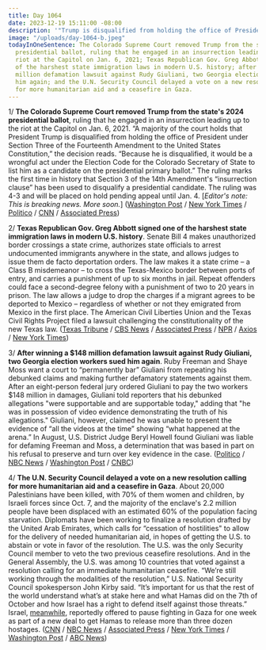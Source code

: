```yaml
---
title: Day 1064
date: 2023-12-19 15:11:00 -08:00
description: '"Trump is disqualified from holding the office of President."'
image: "/uploads/day-1064-b.jpeg"
todayInOneSentence: The Colorado Supreme Court removed Trump from the state's 2024
  presidential ballot, ruling that he engaged in an insurrection leading up to the
  riot at the Capitol on Jan. 6, 2021; Texas Republican Gov. Greg Abbott signed one
  of the harshest state immigration laws in modern U.S. history; after winning a $148
  million defamation lawsuit against Rudy Giuliani, two Georgia election workers sued
  him again; and the U.N. Security Council delayed a vote on a new resolution calling
  for more humanitarian aid and a ceasefire in Gaza.
---
```


1/ **The Colorado Supreme Court removed Trump from the state's 2024 presidential ballot**, ruling that he engaged in an insurrection leading up to the riot at the Capitol on Jan. 6, 2021. “A majority of the court holds that President Trump is disqualified from holding the office of President under Section Three of the Fourteenth Amendment to the United States Constitution,” the decision reads. “Because he is disqualified, it would be a wrongful act under the Election Code for the Colorado Secretary of State to list him as a candidate on the presidential primary ballot.” The ruling marks the first time in history that Section 3 of the 14th Amendment's “insurrection clause” has been used to disqualify a presidential candidate. The ruling was 4-3 and will be placed on hold pending appeal until Jan. 4. \[*Editor's note: This is breaking news. More soon.*\] ([Washington Post](https://www.washingtonpost.com/politics/2023/12/19/trump-off-colorado-ballot/) / [New York Times](https://www.nytimes.com/2023/12/19/us/politics/trump-colorado-ballot-14th-amendment.html) / [Politico](https://www.politico.com/news/2023/12/19/colorado-disqualify-donald-trump-00132578) / [CNN](https://www.cnn.com/politics/live-news/colorado-trump-14th-amendment-12-19-23/index.html) / [Associated Press](https://apnews.com/article/trump-insurrection-14th-amendment-2024-colorado-d16dd8f354eeaf450558378c65fd79a2))

2/ **Texas Republican Gov. Greg Abbott signed one of the harshest state immigration laws in modern U.S. history**. Senate Bill 4 makes unauthorized border crossings a state crime, authorizes state officials to arrest undocumented immigrants anywhere in the state, and allows judges to issue them de facto deportation orders. The law makes it a state crime – a Class B misdemeanor – to cross the Texas-Mexico border between ports of entry, and carries a punishment of up to six months in jail. Repeat offenders could face a second-degree felony with a punishment of two to 20 years in prison. The law allows a judge to drop the charges if a migrant agrees to be deported to Mexico – regardless of whether or not they emigrated from Mexico in the first place. The American Civil Liberties Union and the Texas Civil Rights Project filed a lawsuit challenging the constitutionality of the new Texas law. ([Texas Tribune](https://www.texastribune.org/2023/12/18/texas-governor-abbott-bills-border-wall-illegal-entry-crime-sb3-sb4/) / [CBS News](https://www.cbsnews.com/news/texas-immigration-law-sb4-signed-greg-abbott/) / [Associated Press](https://apnews.com/article/texas-immigration-lawsuit-border-2be91001567623db8ad3171265d5e739) / [NPR](https://www.npr.org/2023/12/18/1219790874/texas-immigration-law-abbott-mexico-border-crossing-illegal) / [Axios](https://www.axios.com/2023/12/19/abbott-texas-border-law-arrests-sb4) / [New York Times](https://www.nytimes.com/2023/12/18/us/abbott-texas-border-law-arrests.html))

3/ **After winning a $148 million defamation lawsuit against Rudy Giuliani, two Georgia election workers sued him again**. Ruby Freeman and Shaye Moss want a court to “permanently bar” Giuliani from repeating his debunked claims and making further defamatory statements against them. After an eight-person federal jury ordered Giuliani to pay the two workers $148 million in damages, Giuliani told reporters that his debunked allegations "were supportable and are supportable today," adding that "he was in possession of video evidence demonstrating the truth of his allegations." Giuliani, however, claimed he was unable to present the evidence of “all the videos at the time” showing “what happened at the arena.” In August, U.S. District Judge Beryl Howell found Giuliani was liable for defaming Freeman and Moss, a determination that was based in part on his refusal to preserve and turn over key evidence in the case. ([Politico](https://www.politico.com/news/2023/12/18/rudy-giuliani-new-defamation-lawsuit-00132343) / [NBC News](https://www.nbcnews.com/politics/donald-trump/rudy-giuliani-sued-ruby-freeman-shaye-moss-defamation-rcna130329) / [Washington Post](https://www.washingtonpost.com/dc-md-va/2023/12/18/giuliani-defamation-lawsuit-georgia/) / [CNBC](https://www.cnbc.com/2023/12/18/rudy-giuliani-sued-by-election-workers-over-defamation.html))

4/ **The U.N. Security Council delayed a vote on a new resolution calling for more humanitarian aid and a ceasefire in Gaza**. About 20,000 Palestinians have been killed, with 70% of them women and children, by Israeli forces since Oct. 7, and the majority of the enclave's 2.2 million people have been displaced with an estimated 60% of the population facing starvation. Diplomats have been working to finalize a resolution drafted by the United Arab Emirates, which calls for “cessation of hostilities" to allow for the delivery of needed humanitarian aid, in hopes of getting the U.S. to abstain or vote in favor of the resolution. The U.S. was the only Security Council member to veto the two previous ceasefire resolutions. And in the General Assembly, the U.S. was among 10 countries that voted against a resolution calling for an immediate humanitarian ceasefire. “We’re still working through the modalities of the resolution,” U.S. National Security Council spokesperson John Kirby said. “It’s important for us that the rest of the world understand what’s at stake here and what Hamas did on the 7th of October and how Israel has a right to defend itself against those threats.” Israel, [meanwhile](https://www.axios.com/2023/12/19/israel-offer-hamas-pause-fighting-hostages), reportedly offered to pause fighting in Gaza for one week as part of a new deal to get Hamas to release more than three dozen hostages. ([CNN](https://www.cnn.com/middleeast/live-news/israel-hamas-war-gaza-news-12-19-23/index.html) / [NBC News](https://www.nbcnews.com/news/world/live-blog/israel-hamas-war-live-updates-red-sea-houthis-oil-shipping-supply-rcna130375) / [Associated Press](https://apnews.com/article/un-israel-palestinians-gaza-humanitarian-e29910393c9c78a7419a5987e1279571) / [New York Times](https://www.nytimes.com/live/2023/12/19/world/israel-hamas-war-gaza-news#un-security-council-is-set-to-vote-on-a-new-cease-fire-resolution-that-aims-to-avert-a-us-veto) / [Washington Post](https://www.washingtonpost.com/world/2023/12/19/israel-gaza-war-hamas-news-updates/#link-KWEEYXMUMBCPFHW52OKMRYBNDM) / [ABC News](https://abcnews.go.com/US/live-updates/israel-hamas-war-december-tunnels/?id=105728765))